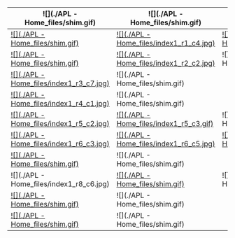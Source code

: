 | ![](./APL - Home_files/shim.gif) | ![](./APL - Home_files/shim.gif) | ![](./APL - Home_files/shim.gif) | ![](./APL - Home_files/shim.gif) | ![](./APL - Home_files/shim.gif) | ![](./APL - Home_files/shim.gif) | ![](./APL - Home_files/shim.gif) | ![](./APL - Home_files/shim.gif) | ![](./APL - Home_files/shim.gif)  
---|---|---|---|---|---|---|---|---  
[![](./APL - Home_files/shim.gif)](http://www.iwritewordsgood.com/apl/set.htm) | [![](./APL - Home_files/index1_r1_c4.jpg)](http://www.iwritewordsgood.com/apl/set.htm) | [![](./APL - Home_files/shim.gif)](http://www.iwritewordsgood.com/apl/set.htm) | ![](./APL - Home_files/shim.gif)  
[![](./APL - Home_files/shim.gif)](http://www.iwritewordsgood.com/apl/set.htm) | [![](./APL - Home_files/index1_r2_c2.jpg)](http://www.iwritewordsgood.com/apl/set.htm) | ![](./APL - Home_files/shim.gif)  
[![](./APL - Home_files/index1_r3_c7.jpg)](http://www.iwritewordsgood.com/apl/set.htm) | ![](./APL - Home_files/shim.gif)  
[![](./APL - Home_files/index1_r4_c1.jpg)](http://www.iwritewordsgood.com/apl/set.htm) | ![](./APL - Home_files/shim.gif)  
[![](./APL - Home_files/index1_r5_c2.jpg)](http://www.iwritewordsgood.com/apl/set.htm) | [![](./APL - Home_files/index1_r5_c3.gif)](http://www.iwritewordsgood.com/apl/set.htm) | ![](./APL - Home_files/shim.gif)  
[![](./APL - Home_files/index1_r6_c3.jpg)](http://www.iwritewordsgood.com/apl/set.htm) | [![](./APL - Home_files/index1_r6_c5.jpg)](http://www.iwritewordsgood.com/apl/set.htm) | [![](./APL - Home_files/index1_r6_c6.jpg)](http://www.iwritewordsgood.com/apl/set.htm) | ![](./APL - Home_files/shim.gif)  
[![](./APL - Home_files/shim.gif)](http://www.iwritewordsgood.com/apl/set.htm) | ![](./APL - Home_files/shim.gif)  
![](./APL - Home_files/index1_r8_c6.jpg) | [![](./APL - Home_files/shim.gif)](http://www.iwritewordsgood.com/apl/set.htm) | ![](./APL - Home_files/shim.gif)  
[![](./APL - Home_files/shim.gif)](http://www.iwritewordsgood.com/apl/set.htm) | ![](./APL - Home_files/shim.gif)  
[![](./APL - Home_files/shim.gif)](http://www.iwritewordsgood.com/apl/set.htm) | ![](./APL - Home_files/shim.gif)
